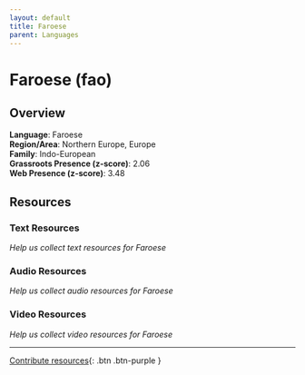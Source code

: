 ```yaml
---
layout: default
title: Faroese
parent: Languages
---
```


# Faroese (fao)

## Overview

**Language**: Faroese  
**Region/Area**: Northern Europe, Europe  
**Family**: Indo-European  
**Grassroots Presence (z-score)**: 2.06  
**Web Presence (z-score)**: 3.48  

## Resources

### Text Resources
*Help us collect text resources for Faroese*

### Audio Resources
*Help us collect audio resources for Faroese*

### Video Resources
*Help us collect video resources for Faroese*

---

[Contribute resources](https://forms.office.com/e/1SfLJx3u1r){: .btn .btn-purple }
